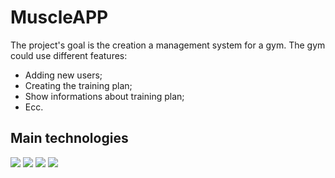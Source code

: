 <h1>MuscleAPP</h1>
<p>The project's goal is the creation a management system for a gym. The gym could use different features:<p>
<ul>
  <li>Adding new users;</li>
  <li>Creating the training plan;</li>
  <li>Show informations about training plan;</li>
  <li>Ecc.</li>
</ul>

<h2>Main technologies</h2>
<div>
  <img src="https://img.shields.io/badge/Java-FF7800?style=for-the-badge&logo=java&logoColor=white">
  <img src="https://img.shields.io/badge/Spring_Boot-6DB33F?style=for-the-badge&logo=springboot&logoColor=white"/>
  <img src="https://img.shields.io/badge/Javascript-FF7800?style=for-the-badge&logo=javascript&logoColor=white">
  <img src="https://img.shields.io/badge/React-61DAFB?style=for-the-badge&logo=react&logoColor=white"/>
</div>
